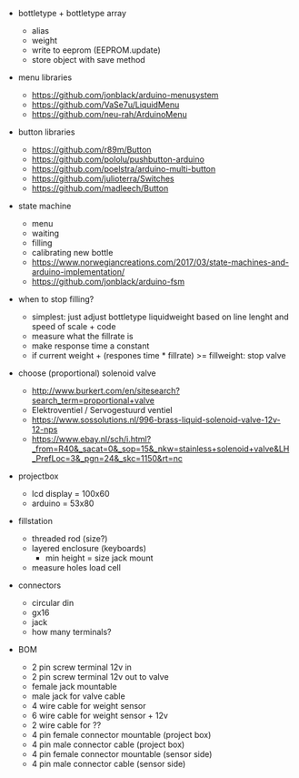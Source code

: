 - bottletype + bottletype array
  - alias
  - weight
  - write to eeprom (EEPROM.update)
  - store object with save method

- menu libraries
  - https://github.com/jonblack/arduino-menusystem
  - https://github.com/VaSe7u/LiquidMenu
  - https://github.com/neu-rah/ArduinoMenu

- button libraries
  - https://github.com/r89m/Button
  - https://github.com/pololu/pushbutton-arduino
  - https://github.com/poelstra/arduino-multi-button
  - https://github.com/julioterra/Switches
  - https://github.com/madleech/Button

- state machine
  - menu
  - waiting
  - filling
  - calibrating new bottle
  - https://www.norwegiancreations.com/2017/03/state-machines-and-arduino-implementation/
  - https://github.com/jonblack/arduino-fsm

- when to stop filling?
  - simplest: just adjust bottletype liquidweight based on line lenght and speed
    of scale + code
  - measure what the fillrate is
  - make response time a constant
  - if current weight + (respones time * fillrate) >= fillweight: stop valve

- choose (proportional) solenoid valve
  - http://www.burkert.com/en/sitesearch?search_term=proportional+valve
  - Elektroventiel / Servogestuurd ventiel
  - https://www.sossolutions.nl/996-brass-liquid-solenoid-valve-12v-12-nps
  - https://www.ebay.nl/sch/i.html?_from=R40&_sacat=0&_sop=15&_nkw=stainless+solenoid+valve&LH_PrefLoc=3&_pgn=24&_skc=1150&rt=nc

- projectbox
  - lcd display = 100x60
  - arduino = 53x80

- fillstation
  - threaded rod (size?)
  - layered enclosure (keyboards)
    - min height = size jack mount
  - measure holes load cell

- connectors
  - circular din
  - gx16
  - jack
  - how many terminals?

- BOM
  - 2 pin screw terminal 12v in
  - 2 pin screw terminal 12v out to valve
  - female jack mountable
  - male jack for valve cable
  - 4 wire cable for weight sensor
  - 6 wire cable for weight sensor + 12v
  - 2 wire cable for ??
  - 4 pin female connector mountable (project box)
  - 4 pin male connector cable (project box)
  - 4 pin female connector mountable (sensor side)
  - 4 pin male connector cable (sensor side)
